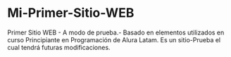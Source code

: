 # Mi-Primer-Sitio-WEB
Primer Sitio WEB - A modo de prueba.-
Basado en elementos utilizados en curso Principiante en Programación de Alura Latam. 
Es un sitio-Prueba el cual tendrá futuras modificaciones.

